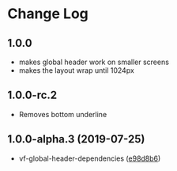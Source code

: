 # Change Log

## 1.0.0

* makes global header work on smaller screens
* makes the layout wrap until 1024px

## 1.0.0-rc.2

* Removes bottom underline

## 1.0.0-alpha.3 (2019-07-25)

* vf-global-header-dependencies ([e98d8b6](https://github.com/visual-framework/vf-core/commit/e98d8b6))
